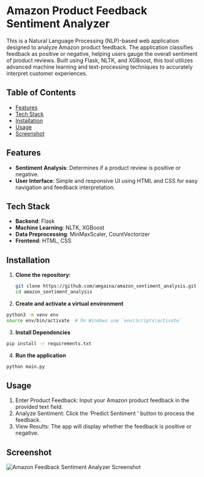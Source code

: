 # Amazon Product Feedback Sentiment Analyzer

This is a Natural Language Processing (NLP)-based web application designed to analyze Amazon product feedback. The application classifies feedback as positive or negative, helping users gauge the overall sentiment of product reviews. Built using Flask, NLTK, and XGBoost, this tool utilizes advanced machine learning and text-processing techniques to accurately interpret customer experiences.

## Table of Contents
- [Features](#features)
- [Tech Stack](#tech-stack)
- [Installation](#installation)
- [Usage](#usage)
- [Screenshot](#screenshot)

## Features
- **Sentiment Analysis**: Determines if a product review is positive or negative.
- **User Interface**: Simple and responsive UI using HTML and CSS for easy navigation and feedback interpretation.

## Tech Stack
- **Backend**: Flask
- **Machine Learning**: NLTK, XGBoost
- **Data Preprocessing**: MinMaxScaler, CountVectorizer
- **Frontend**: HTML, CSS

## Installation
1. **Clone the repository:**
   ```bash
   git clone https://github.com/amgaina/amazon_sentiment_analysis.git
   cd amazon_sentiment_analysis
   ```
2. **Create and activate a virtual environment**
  ```bash
  python3 -m venv env
  source env/bin/activate  # On Windows use `env\Scripts\activate`
  ```
3. **Install Dependencies**
  ```bash
  pip install -r requirements.txt
  ```
4. **Run the application**
  ```bash
  python main.py
  ```
## Usage
1. Enter Product Feedback: Input your Amazon product feedback in the provided text field.
2. Analyze Sentiment: Click the ‘Predict Sentiment
’ button to process the feedback.
3. View Results: The app will display whether the feedback is positive or negative.

## Screenshot

![Amazon Feedback Sentiment Analyzer Screenshot](statis/1.png)
